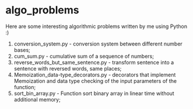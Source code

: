 # algo_problems
Here are some interesting algorithmic problems written by me using Python :)

1. conversion_system.py - conversion system between different number bases;
2. cum_sum.py - cumulative sum of a sequence of numbers;
3. reverse_words_but_same_sentence.py - transform sentence into a sentence with reversed words, same places;
4. Memoization_data-type_decorators.py - decorators that implement Memoization and data type checking of the input parameters of the function;
5. sort_bin_array.py - Function sort binary array in linear time without additional memory;
